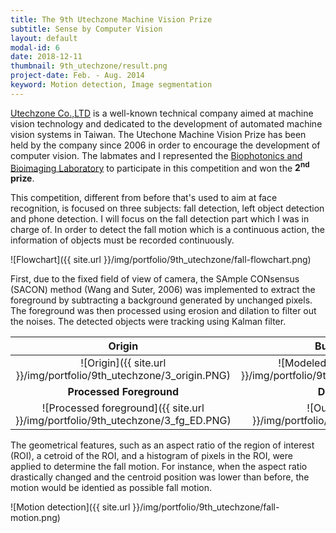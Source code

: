 ```yaml
---
title: The 9​th​ Utechzone Machine Vision Prize
subtitle: Sense by Computer Vision
layout: default
modal-id: 6
date: 2018-12-11
thumbnail: 9th_utechzone/result.png
project-date: Feb. - Aug. 2014
keyword: Motion detection, Image segmentation
---
```


<a href="http://www.utechzone.com.tw/" target="_blank">Utechzone Co.,LTD</a> is a well-known technical company aimed at machine vision technology and dedicated to the development of automated machine vision systems in Taiwan. The Utechone Machine Vision Prize has been held by the company since 2006 in order to encourage the development of computer vision. The labmates and I represented the <a href="http://ttlin.bime.ntu.edu.tw/ttlin/" target="_blank">Biophotonics and Bioimaging Laboratory</a> to participate in this competition and won the **2<sup>nd</sup> prize**.

This competition, different from before that's used to aim at face recognition, is focused on three subjects: fall detection, left object detection and phone detection. I will focus on the fall detection part which I was in charge of. In order to detect the fall motion which is a continuous action, the information of objects must be recorded continuously.

![Flowchart]({{ site.url }}/img/portfolio/9th_utechzone/fall-flowchart.png)

First, due to the fixed field of view of camera, the SAmple CONsensus (SACON) method (Wang and Suter, 2006) was implemented to extract the foreground by subtracting a background generated by unchanged pixels. The foreground was then processed using erosion and dilation to filter out the noises. The detected objects were tracking using Kalman filter.

| Origin | Built Background |
|:------:|:----------------:|
| ![Origin]({{ site.url }}/img/portfolio/9th_utechzone/3_origin.PNG) | ![Modeled background]({{ site.url }}/img/portfolio/9th_utechzone/3_bg_bguilt.PNG) |
| **Processed Foreground** | **Detected Result** |
| ![Processed foreground]({{ site.url }}/img/portfolio/9th_utechzone/3_fg_ED.PNG) | ![Outcome]({{ site.url }}/img/portfolio/9th_utechzone/3_blob.PNG) |

The geometrical features, such as an aspect ratio of the region of interest (ROI), a cetroid of the ROI, and a histogram of pixels in the ROI, were applied to determine the fall motion. For instance, when the aspect ratio drastically changed and the centroid position was lower than before, the motion would be identied as possible fall motion.

![Motion detection]({{ site.url }}/img/portfolio/9th_utechzone/fall-motion.png)

<!-- Sample Consesus Method (Wang and Suter, 2006) -->